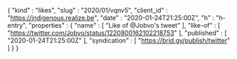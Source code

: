 {
  "kind" : "likes",
  "slug" : "2020/01/vqnv5",
  "client_id" : "https://indigenous.realize.be",
  "date" : "2020-01-24T21:25:00Z",
  "h" : "h-entry",
  "properties" : {
    "name" : [ "Like of @Jobvo's tweet" ],
    "like-of" : [ "https://twitter.com/Jobvo/status/1220800162102218753" ],
    "published" : [ "2020-01-24T21:25:00Z" ],
    "syndication" : [ "https://brid.gy/publish/twitter" ]
  }
}
